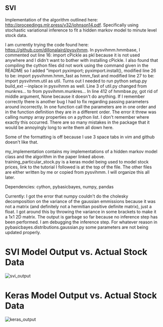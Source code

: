 ## SVI
Implementation of the algorithm outlined here: http://proceedings.mlr.press/v32/johnson14.pdf. Specifically using stochastic variational inference to fit a hidden markov model to minute level stock data.

I am currently trying the code found here: https://github.com/dillonalaird/pysvihmm. In pysvihmm.hmmbase, I commented out line 16: import cPickle as pkl because it is not used anywhere and I didn't want to bother with installing cPickle. I also found that compiling the cython files did not work using the command given in the README so I added "import pyximport; pyximport.install(), modified line 26 to be: import pysvihmm.hmm_fast as hmm_fast and modified line 27 to be: import pysvihmm.util as util. Turns out I needed to run python setup.py build_ext --inplace in pysvihmm as well. Line 3 of util.py changed from munkres... to from pysvihmm.munkres... In line 412 of hmmbse.py, got rid of middle argument, None because it doesn't do anything. If I remember correctly there is another bug I had to fix regarding passing parameters around incorrectly. In one function call the parameters are in one order and in the function definition they are in a different order. The error it threw was calling numpy array properties on a python list. I don't remember where exactly this occurred. There are so many mistakes in the package that it would be annoyingly long to write them all down here.

Some of the formatting is off because I use 3 space tabs in vim and github doesn't like that.

my_implementation contains my implementations of a hidden markov model class and the algorithm in the paper linked above.
training_particular_stock.py is a keras model being used to model stock prices, link to the tutorial I followed is at the top of the file. The other files are either written by me or copied from pysvihmm. I will organize this all later.

Dependencies: cython, pybasicbayes, numpy, pandas

Currently: I got the error that numpy couldn't do the cholesky decomposition on the variance of the gaussian emmissions because it was not a matrix (and definitely not a hermitian positive definite matrix), just a float. I got around this by throwing the variance in some brackets to make it a 1x1 2D matrix. The output is garbage so far because no inference step has been performed. I am debugging the inference step. For whatever reason in pybasicbayes.distributions.gaussian.py some parameters are not being updated properly.

# SVI Model Output vs. Actual Stock Data
![svi_output](https://user-images.githubusercontent.com/17442830/29154144-f8bd8bfa-7d57-11e7-8b29-ffb08ed9f72a.png)

# Keras Model Output vs. Actual Stock Data
![keras_output](https://user-images.githubusercontent.com/17442830/29154335-67e9913a-7d59-11e7-9032-5b65b556e62f.png)

